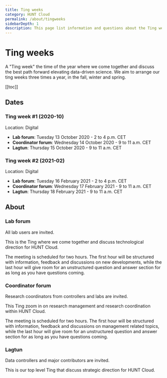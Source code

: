 ```yaml
---
title: Ting weeks
category: HUNT Cloud
permalink: /about/tingweeks
sidebarDepth: 1
description: This page list information and questions about the Ting weeks.
---
```


# Ting weeks

A "Ting week" the time of the year where we come together and discuss the best path forward elevating data-driven science. We aim to arrange our ting weeks three times a year, in the fall, winter and spring.

[[toc]]

## Dates

### Ting week #1 (2020-10)

Location: Digital

- **Lab forum**: Tuesday 13 October 2020 - 2 to 4 p.m. CET
- **Coordinator forum**: Wednesday 14 October 2020 - 9 to 11 a.m. CET
- **Lagtun**: Thursday 15 October 2020 - 9 to 11 a.m. CET

### Ting week #2 (2021-02)

Location: Digital

- **Lab forum**: Tuesday 16 February 2021 -  2 to 4 p.m. CET
- **Coordinator forum**: Wednesday 17 February 2021 - 9 to 11 a.m. CET
- **Lagtun**: Thursday 18 February 2021 - 9 to 11 a.m. CET

## About

### Lab forum

All lab users are invited.

This is the Ting where we come together and discuss technological direction for HUNT Cloud. 

The meeting is scheduled for two hours. The first hour will be structured with information, feedback and discussions on new developments, while the last hour will give room for an unstructured question and answer section for as long as you have questions coming.

### Coordinator forum

Research coordinators from controllers and labs are invited.

This Ting zoom in on research management and research coordination within HUNT Cloud. 

The meeting is scheduled for two hours. The first hour will be structured with information, feedback and discussions on management related topics, while the last hour will give room for an unstructured question and answer section for as long as you have questions coming.


### Lagtun

Data controllers and major contributors are invited.

This is our top level Ting that discuss strategic direction for HUNT Cloud. 



